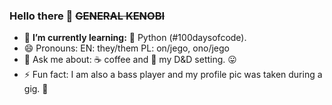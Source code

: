 ### Hello there 👋 ~~GENERAL KENOBI~~

- 🌱 **I’m currently learning:** 🐍 Python (#100daysofcode).
- 😄 Pronouns: EN: they/them PL: on/jego, ono/jego
- 💬 Ask me about: ☕ coffee and 🎲 my D&D setting. 😛 
- ⚡ Fun fact: I am also a bass player and my profile pic was taken during a gig. 🎸

<!--
**pzgawronski/pzgawronski** is a ✨ _special_ ✨ repository because its `README.md` (this file) appears on your GitHub profile.

Here are some ideas to get you started:

- 🔭 I’m currently working on ...
- 👯 I’m looking to collaborate on ...
- 🤔 I’m looking for help with ...
- 📫 How to reach me: ...
-->
